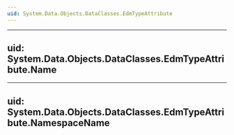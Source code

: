 ```yaml
---
uid: System.Data.Objects.DataClasses.EdmTypeAttribute
---
```


---
uid: System.Data.Objects.DataClasses.EdmTypeAttribute.Name
---

---
uid: System.Data.Objects.DataClasses.EdmTypeAttribute.NamespaceName
---
